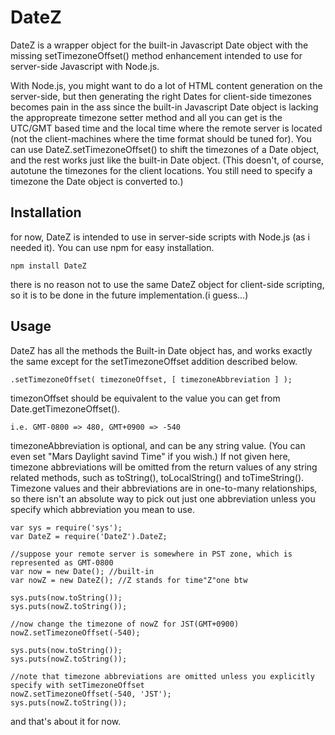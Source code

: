 DateZ
=====
DateZ is a wrapper object for the built-in Javascript Date object with the missing setTimezoneOffset() method enhancement intended to use for server-side Javascript with Node.js.

With Node.js, you might want to do a lot of HTML content generation on the server-side, but then generating the right Dates for client-side timezones becomes pain in the ass since the built-in Javascript Date object is lacking the appropreate timezone setter method and all you can get is the UTC/GMT based time and the local time where the remote server is located (not the client-machines where the time format should be tuned for). You can use DateZ.setTimezoneOffset() to shift the timezones of a Date object, and the rest works just like the built-in Date object.
(This doesn't, of course, autotune the timezones for the client locations. You still need to specify a timezone the Date object is converted to.)

Installation
------------
for now, DateZ is intended to use in server-side scripts with Node.js (as i needed it). You can use npm for easy installation.

	npm install DateZ

there is no reason not to use the same DateZ object for client-side scripting, so it is to be done in the future implementation.(i guess...)

Usage
-----
DateZ has all the methods the Built-in Date object has, and works exactly the same except for the setTimezoneOffset addition described below.
	
	.setTimezoneOffset( timezoneOffset, [ timezoneAbbreviation ] );

timezonOffset should be equivalent to the value you can get from Date.getTimezoneOffset().

	i.e. GMT-0800 => 480, GMT+0900 => -540

timezoneAbbreviation is optional, and can be any string value. (You can even set "Mars Daylight savind Time" if you wish.) If not given here, timezone abbreviations will be omitted from the return values of any string related methods, such as toString(), toLocalString() and toTimeString(). Timezone values and their abbreviations are in one-to-many relationships, so there isn't an absolute way to pick out just one abbreviation unless you specify which abbreviation you mean to use.

	var sys = require('sys');	
	var DateZ = require('DateZ').DateZ;

	//suppose your remote server is somewhere in PST zone, which is represented as GMT-0800
	var now = new Date(); //built-in
	var nowZ = new DateZ(); //Z stands for time"Z"one btw
	
	sys.puts(now.toString());
	sys.puts(nowZ.toString());
	
	//now change the timezone of nowZ for JST(GMT+0900)
	nowZ.setTimezoneOffset(-540);
	
	sys.puts(now.toString());
	sys.puts(nowZ.toString());

	//note that timezone abbreviations are omitted unless you explicitly specify with setTimezoneOffset
	nowZ.setTimezoneOffset(-540, 'JST');
	sys.puts(nowZ.toString());

and that's about it for now.

